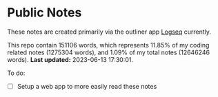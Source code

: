 # Public Notes

These notes are created primarily via the outliner app [Logseq](https://github.com/logseq/logseq) currently.

This repo contain 151106 words, which represents 11.85% of my coding related notes (1275304 words), and 1.09% of my total notes (12646246 words). **Last updated:** 2023-06-13 17:30:01. 

To do:

- [ ] Setup a web app to more easily read these notes
